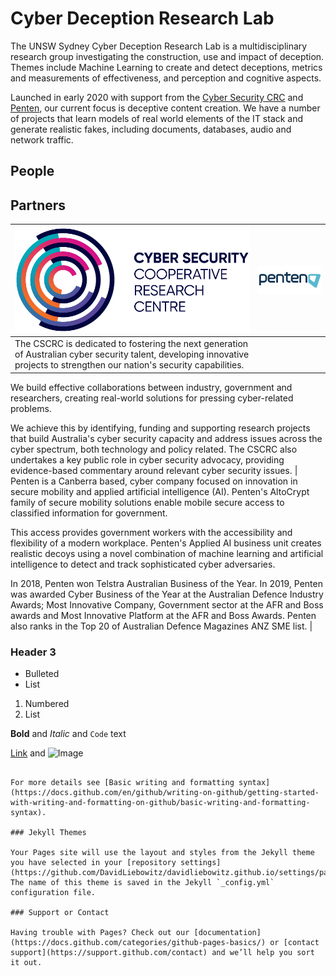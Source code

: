 # Cyber Deception Research Lab

The UNSW Sydney Cyber Deception Research Lab is a multidisciplinary research group investigating the construction, use and impact of deception. Themes include Machine Learning to create and detect deceptions, metrics and measurements of effectiveness, and perception and cognitive aspects.

Launched in early 2020 with support from the [Cyber Security CRC](https://www.cybersecuritycrc.org.au/) and [Penten](https://www.penten.com), our current focus is deceptive content creation. We have a number of projects that learn models of real world elements of the IT stack and generate realistic fakes, including documents, databases, audio and network traffic.

## People

## Partners

| ![](images/CSCRC_logo-1.png) | ![](images/penten_logo.png)  |
| --- | --- |
| The CSCRC is dedicated to fostering the next generation of Australian cyber security talent, developing innovative projects to strengthen our nation's security capabilities.

We build effective collaborations between industry, government and researchers, creating real-world solutions for pressing cyber-related problems.

We achieve this by identifying, funding and supporting research projects that build Australia's cyber security capacity and address issues across the cyber spectrum, both technology and policy related. The CSCRC also undertakes a key public role in cyber security advocacy, providing evidence-based commentary around relevant cyber security issues. | Penten is a Canberra based, cyber company focused on innovation in secure mobility and applied artificial intelligence (AI). Penten's AltoCrypt family of secure mobility solutions enable mobile secure access to classified information for government.

This access provides government workers with the accessibility and flexibility of a modern workplace. Penten's Applied AI business unit creates realistic decoys using a novel combination of machine learning and artificial intelligence to detect and track sophisticated cyber adversaries.

In 2018, Penten won Telstra Australian Business of the Year. In 2019, Penten was awarded Cyber Business of the Year at the Australian Defence Industry Awards; Most Innovative Company, Government sector at the AFR and Boss awards and Most Innovative Platform at the AFR and Boss Awards. Penten also ranks in the Top 20 of Australian Defence Magazines ANZ SME list. |

### Header 3

- Bulleted
- List

1. Numbered
2. List

**Bold** and _Italic_ and `Code` text

[Link](url) and ![Image](src)
```

For more details see [Basic writing and formatting syntax](https://docs.github.com/en/github/writing-on-github/getting-started-with-writing-and-formatting-on-github/basic-writing-and-formatting-syntax).

### Jekyll Themes

Your Pages site will use the layout and styles from the Jekyll theme you have selected in your [repository settings](https://github.com/DavidLiebowitz/davidliebowitz.github.io/settings/pages). The name of this theme is saved in the Jekyll `_config.yml` configuration file.

### Support or Contact

Having trouble with Pages? Check out our [documentation](https://docs.github.com/categories/github-pages-basics/) or [contact support](https://support.github.com/contact) and we’ll help you sort it out.
